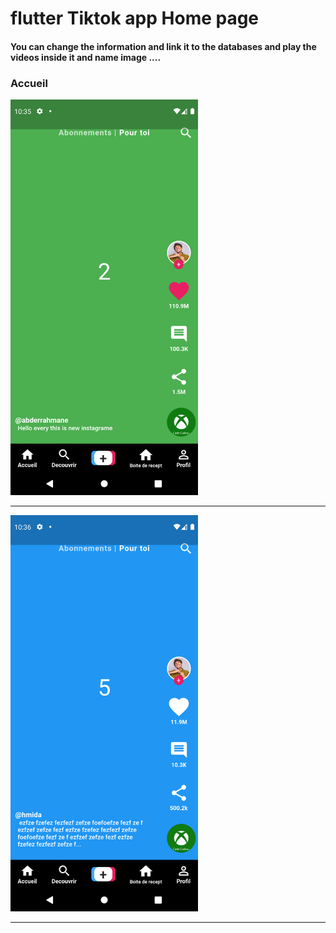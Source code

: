  <h1> flutter Tiktok app Home page </h1>  
<h4> You can change the information and link it to the databases and play the videos inside it and name image ....</h4>

<h3>Accueil</h3> 
  
<img src="https://github.com/abenkoula71/Flutter-tiktok-app--homepage/blob/main/Screenshot_1633775733.png" width="300" />  

<hr>

<img src="https://github.com/abenkoula71/Flutter-tiktok-app--homepage/blob/main/Screenshot_1633775801.png" width="300" />  
<hr>
